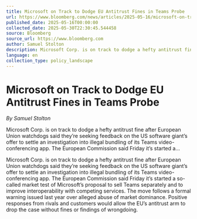 ```yaml
---
title: Microsoft on Track to Dodge EU Antitrust Fines in Teams Probe
url: https://www.bloomberg.com/news/articles/2025-05-16/microsoft-on-track-to-dodge-eu-antitrust-fines-in-teams-probe
published_date: 2025-05-16T00:00:00
collected_date: 2025-05-30T22:30:45.544458
source: Bloomberg
source_url: https://www.bloomberg.com
author: Samuel Stolton
description: Microsoft Corp. is on track to dodge a hefty antitrust fine after European Union watchdogs said they’re seeking feedback on the US software giant’s offer to settle an investigation into illegal bundling of its Teams video-conferencing app. The European Commission said Friday it’s started a...
language: en
collection_type: policy_landscape
---
```


# Microsoft on Track to Dodge EU Antitrust Fines in Teams Probe

*By Samuel Stolton*

Microsoft Corp. is on track to dodge a hefty antitrust fine after European Union watchdogs said they’re seeking feedback on the US software giant’s offer to settle an investigation into illegal bundling of its Teams video-conferencing app. The European Commission said Friday it’s started a...

Microsoft Corp. is on track to dodge a hefty antitrust fine after European Union watchdogs said they’re seeking feedback on the US software giant’s offer to settle an investigation into illegal bundling of its Teams video-conferencing app. The European Commission said Friday it’s started a so-called market test of Microsoft’s proposal to sell Teams separately and to improve interoperability with competing services. The move follows a formal warning issued last year over alleged abuse of market dominance. Positive responses from rivals and customers would allow the EU’s antitrust arm to drop the case without fines or findings of wrongdoing.
